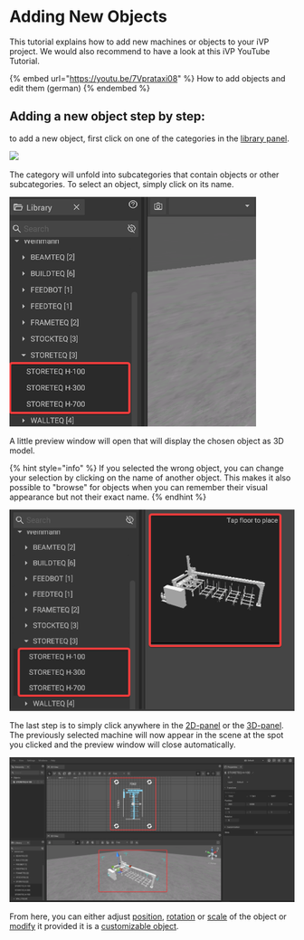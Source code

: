 # Adding New Objects

This tutorial explains how to add new machines or objects to your iVP project. We would also recommend to have a look at this iVP YouTube Tutorial.

{% embed url="https://youtu.be/7Vprataxi08" %}
How to add objects and edit them (german)
{% endembed %}

## Adding a new object step by step:

to add a new object, first click on one of the categories in the [library panel](../user-interface/library-panel.md).

![](../../../.gitbook/assets/library.png)

The category will unfold into subcategories that contain objects or other subcategories. To select an object, simply click on its name.

![](../../../.gitbook/assets/iVP_Planning_ObjectInteraction_AddNewObjects1.png)

A little preview window will open that will display the chosen object as 3D model.

{% hint style="info" %}
If you selected the wrong object, you can change your selection by clicking on the name of another object. This makes it also possible to "browse" for objects when you can remember their visual appearance but not their exact name.
{% endhint %}

![](../../../.gitbook/assets/iVP_Planning_ObjectInteraction_AddNewObjects2.png)

The last step is to simply click anywhere in the [2D-panel](../user-interface/the-2d-panel.md) or the [3D-panel](../user-interface/the-3d-panel.md). The previously selected machine will now appear in the scene at the spot you clicked and the preview window will close automatically.

![](../../../.gitbook/assets/iVP_Planning_ObjectInteraction_AddNewObjects3.png)

From here, you can either adjust [position](selecting-and-moving-objects.md#move-objects), [rotation](rotate-objects.md#rotate-objects) or [scale](rotate-objects.md#scale-objects) of the object or [modify](customizable-machines.md) it provided it is a [customizable object](customizable-machines.md).
